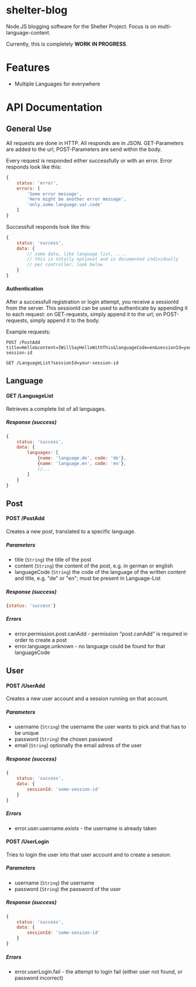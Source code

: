 # shelter-blog
Node.JS blogging software for the Shelter Project. Focus is on multi-language-content.

Currently, this is completely **WORK IN PROGRESS**.

Features
========

 * Multiple Languages for everywhere

API Documentation
=================

General Use
-----------

All requests are done in HTTP. All responds are in JSON. GET-Parameters are added to the url, POST-Parameters are send within the body.

Every request is responded either successfully or with an error. Error responds look like this:
```javascript
{
	status: 'error',
	errors: [
		'Some error message',
		'Here might be another error message',
		'only.some.language.var.code'
	]
}
```

Successfull responds look like this:
```javascript
{
	status: 'success',
	data: {
		// some data, like language list, ....
		// this is totally optional and is documented individually
		// per controller, look below
	}
}
```

#### Authentication
After a successfull registration or login attempt, you receive a sessionId from the server. This sessionId can be used to authenticate by appending it to each request: on GET-requests, simply append it to the url; on POST-requests, simply append it to the body.

Example requests:
```
POST /PostAdd
title=Hello&content=IWillSayHelloWithThis&languageCode=en&sessionId=your-session-id

GET /LanguageList?sessionId=your-session-id
```


Language
--------
#### GET /LanguageList
Retrieves a complete list of all languages.

##### Response (success)
```javascript
{
	status: 'success',
	data: {
		languages: [
			{name: 'language.de', code: 'de'},
			{name: 'language.en', code: 'en'},
			//...
		]
	}
}
```



Post
----

#### POST /PostAdd
Creates a new post, translated to a specific language.

##### Parameters
 * title (`String`) the title of the post
 * content (`String`) the content of the post, e.g. in german or english
 * languageCode (`String`) the code of the language of the written content and title, e.g. "de" or "en"; must be present in Language-List

##### Response (success)
```javascript
{status: 'success'}
```

##### Errors
 * error.permission.post.canAdd - permission "post.canAdd" is required in order to create a post
 * error.language.unknown - no language could be found for that languageCode


User
----

#### POST /UserAdd
Creates a new user account and a session running on that account.

##### Parameters
 * username (`String`) the username the user wants to pick and that has to be unique
 * password (`String`) the chosen password
 * email (`String`) optionally the email adress of the user

##### Response (success)
```javascript
{
	status: 'success',
	data: {
		sessionId: 'some-session-id'
	}
}
```

##### Errors
 * error.user.username.exists - the username is already taken



#### POST /UserLogin
Tries to login the user into that user account and to create a session.

##### Parameters
 * username (`String`) the username
 * password (`String`) the password of the user

##### Response (success)
```javascript
{
	status: 'success',
	data: {
		sessionId: 'some-session-id'
	}
}
```

##### Errors
 * error.userLogin.fail - the attempt to login fail (either user not found, or password incorrect)